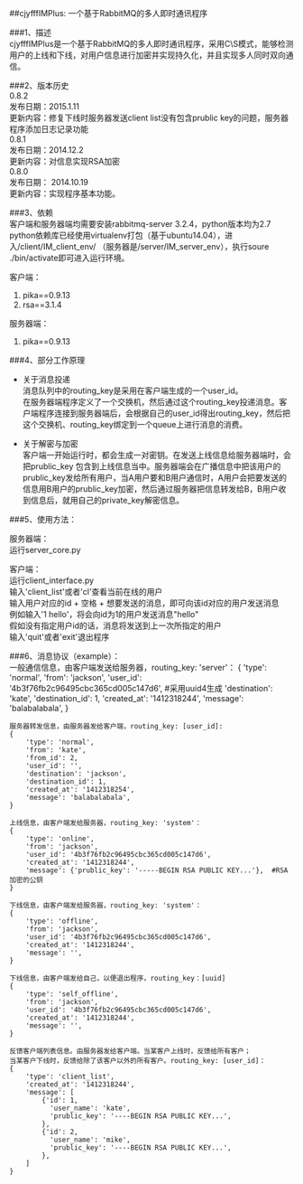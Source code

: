 ##cjyfffIMPlus: 一个基于RabbitMQ的多人即时通讯程序   
   
###1、描述   
cjyfffIMPlus是一个基于RabbitMQ的多人即时通讯程序，采用C\S模式，能够检测用户的上线和下线，对用户信息进行加密并实现持久化，并且实现多人同时双向通信。   
   
###2、版本历史    
0.8.2    
发布日期：2015.1.11   
更新内容：修复下线时服务器发送client list没有包含prublic key的问题，服务器程序添加日志记录功能   
0.8.1    
发布日期：2014.12.2    
更新内容：对信息实现RSA加密   
0.8.0   
发布日期： 2014.10.19   
更新内容：实现程序基本功能。   
   
###3、依赖   
客户端和服务器端均需要安装rabbitmq-server 3.2.4，python版本均为2.7    
python依赖库已经使用virtualenv打包（基于ubuntu14.04），进入/client/IM_client_env/ （服务器是/server/IM_server_env），执行soure ./bin/activate即可进入运行环境。   
   
客户端：   
1. pika==0.9.13   
2. rsa==3.1.4   
   
服务器端：   
1. pika==0.9.13    
   
###4、部分工作原理    
* 关于消息投递   
消息队列中的routing_key是采用在客户端生成的一个user_id。   
在服务器端程序定义了一个交换机，然后通过这个routing_key投递消息。客户端程序连接到服务器端后，会根据自己的user_id得出routing_key，然后把这个交换机、routing_key绑定到一个queue上进行消息的消费。   
   
* 关于解密与加密   
客户端一开始运行时，都会生成一对密钥。在发送上线信息给服务器端时，会把prublic_key 包含到上线信息当中。服务器端会在广播信息中把该用户的prublic_key发给所有用户，当A用户要和B用户通信时，A用户会把要发送的信息用B用户的prublic_key加密，然后通过服务器把信息转发给B，B用户收到信息后，就用自己的private_key解密信息。   
   
###5、使用方法：   
   
服务器端：   
运行server_core.py   
   
客户端：   
运行client_interface.py   
输入'client_list'或者'cl'查看当前在线的用户   
输入用户对应的id + 空格 + 想要发送的消息，即可向该id对应的用户发送消息   
例如输入'1 hello'，将会向id为1的用户发送消息"hello"   
假如没有指定用户id的话，消息将发送到上一次所指定的用户   
输入'quit'或者'exit'退出程序   
   
###6、消息协议（example）：   
    一般通信信息，由客户端发送给服务器，routing_key: 'server'：
    {
        'type': 'normal', 
        'from': 'jackson',
        'user_id': '4b3f76fb2c96495cbc365cd005c147d6', #采用uuid4生成
        'destination': 'kate',
        'destination_id': 1,
        'created_at': '1412318244',
        'message': 'balabalabala',
    }
    
    服务器转发信息，由服务器发给客户端，routing_key: [user_id]:
    {
        'type': 'normal', 
        'from': 'kate',
        'from_id': 2,
        'user_id': '',
        'destination': 'jackson',
        'destination_id': 1,
        'created_at': '1412318254',
        'message': 'balabalabala',
    }
    
    上线信息，由客户端发给服务器，routing_key: 'system'：
    {
        'type': 'online', 
        'from': 'jackson',
        'user_id': '4b3f76fb2c96495cbc365cd005c147d6',
        'created_at': '1412318244',
        'message': {'prublic_key': '-----BEGIN RSA PUBLIC KEY...'},  #RSA加密的公钥
    }
    
    下线信息，由客户端发给服务器，routing_key: 'system'：
    {
        'type': 'offline', 
        'from': 'jackson',
        'user_id': '4b3f76fb2c96495cbc365cd005c147d6',
        'created_at': '1412318244',
        'message': '',
    }
    
    下线信息，由客户端发给自己，以便退出程序，routing_key：[uuid]
    {
        'type': 'self_offline', 
        'from': 'jackson',
        'user_id': '4b3f76fb2c96495cbc365cd005c147d6',
        'created_at': '1412318244',
        'message': '',
    }
    
    反馈客户端列表信息。由服务器发给客户端。当某客户上线时，反馈给所有客户；
    当某客户下线时，反馈给除了该客户以外的所有客户。routing_key: [user_id]：
    {
        'type': 'client_list',
        'created_at': '1412318244',
        'message': [
            {'id': 1,
              'user_name': 'kate',
              'prublic_key': '----BEGIN RSA PUBLIC KEY...',
            },
            {'id': 2,
              'user_name': 'mike',
              'prublic_key': '----BEGIN RSA PUBLIC KEY...',
            },
        ]
    }
